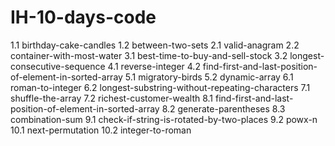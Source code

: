 # IH-10-days-code

1.1 birthday-cake-candles
1.2 between-two-sets
2.1 valid-anagram
2.2 container-with-most-water
3.1 best-time-to-buy-and-sell-stock
3.2 longest-consecutive-sequence
4.1 reverse-integer
4.2 find-first-and-last-position-of-element-in-sorted-array
5.1 migratory-birds
5.2 dynamic-array
6.1 roman-to-integer
6.2 longest-substring-without-repeating-characters
7.1 shuffle-the-array
7.2 richest-customer-wealth
8.1 find-first-and-last-position-of-element-in-sorted-array
8.2 generate-parentheses
8.3 combination-sum
9.1 check-if-string-is-rotated-by-two-places
9.2 powx-n
10.1 next-permutation
10.2 integer-to-roman
